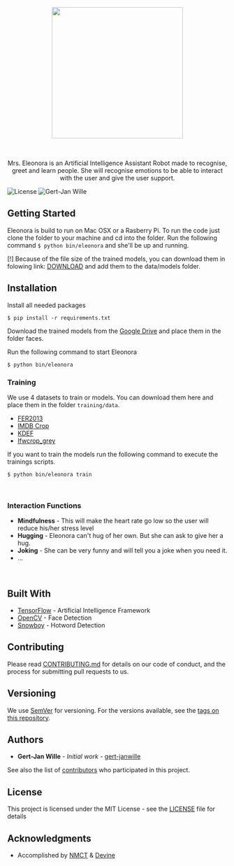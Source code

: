 <div align="center">
  <a href="https://github.com/gert-janwille/Eleonora">
    <img width="300"" src="https://raw.github.com/gert-janwille/Eleonora/master/docs/assets/eleonora-official.png">
  </a>
  <br/>
  <br/>
  <br/>
  <p>
    Mrs. Eleonora is an Artificial Intelligence Assistant Robot made to recognise, greet and learn people. She will recognise emotions to be able to interact with the user and give the user support.
</div>


![License](https://img.shields.io/badge/license-MIT-blue.svg)
![Gert-Jan Wille](https://img.shields.io/badge/Author-gert--janwille-blue.svg)



## Getting Started

Eleonora is build to run on Mac OSX or a Rasberry Pi. To run the code just clone the folder to your machine and cd into the folder.
Run the following command `$ python bin/eleonora` and she'll be up and running.

[!] Because of the file size of the trained models, you can download them in folowing link: [DOWNLOAD](https://drive.google.com/open?id=1c7h-AqmnC-DoYonKh4CPXtDpLlOe2Aff) and add them to the data/models folder.


## Installation

Install all needed packages
```
$ pip install -r requirements.txt
```

Download the trained models from the [Google Drive](https://drive.google.com/open?id=1c7h-AqmnC-DoYonKh4CPXtDpLlOe2Aff) and place them in the folder faces.

Run the following command to start Eleonora
```
$ python bin/eleonora
```

### Training

We use 4 datasets to train or models. You can download them here and place them in the folder `training/data`.
* [FER2013](https://www.kaggle.com/c/challenges-in-representation-learning-facial-expression-recognition-challenge/data)
* [IMDB Crop](https://data.vision.ee.ethz.ch/cvl/rrothe/imdb-wiki/)
* [KDEF](https://www.ugent.be/pp/ekgp/en/research/research-groups/panlab/kdef)
* [Ifwcrop_grey](http://conradsanderson.id.au/lfwcrop/)

If you want to train the models run the following command to execute the trainings scripts.
```
$ python bin/eleonora train
```

<br/>

### Interaction Functions
* **Mindfulness** - This will make the heart rate go low so the user will reduce his/her stress level
* **Hugging** - Eleonora can't hug of her own. But she can ask to give her a hug.
* **Joking** - She can be very funny and will tell you a joke when you need it.
* ...

<br/>

## Built With

* [TensorFlow](https://www.tensorflow.org/) - Artificial Intelligence Framework
* [OpenCV](https://opencv.org/) - Face Detection
* [Snowboy](https://snowboy.kitt.ai) - Hotword Detection

## Contributing

Please read [CONTRIBUTING.md](CONTRIBUTING.md) for details on our code of conduct, and the process for submitting pull requests to us.

## Versioning

We use [SemVer](http://semver.org/) for versioning. For the versions available, see the [tags on this repository](https://github.com/gert-janwille/Eleonora/tags).

## Authors

* **Gert-Jan Wille** - *Initial work* - [gert-janwille](https://github.com/gert-janwille)

See also the list of [contributors](https://github.com/gert-janwille/Eleonora/contributors) who participated in this project.

## License

This project is licensed under the MIT License - see the [LICENSE](LICENSE) file for details

## Acknowledgments

* Accomplished by [NMCT](http://www.howest.be/Default.aspx?target=pih&lan=nl&item=71&gclid=EAIaIQobChMI29Cbq9-41wIVA2wbCh20MwlUEAAYASAAEgIwYPD_BwE) & [Devine](http://www.howest.be/Default.aspx?target=pih&lan=nl&item=1094)
